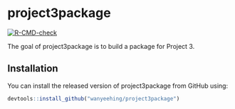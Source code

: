 
# project3package

<!-- badges: start -->
[![R-CMD-check](https://github.com/wanyeehing/project3package/workflows/R-CMD-check/badge.svg)](https://github.com/wanyeehing/project3package/actions)
<!-- badges: end -->

The goal of project3package is to build a package for Project 3.

## Installation

You can install the released version of project3package from GitHub using:

``` r
devtools::install_github("wanyeehing/project3package")
```
